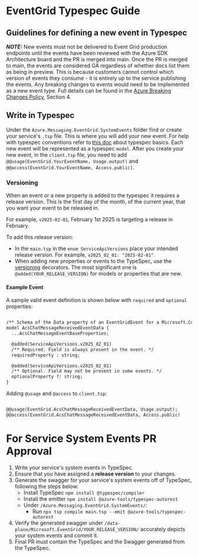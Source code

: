 # EventGrid Typespec Guide

## Guidelines for defining a new event in Typespec

 **_NOTE:_** New events must not be delivered to Event Grid production endpoints until the events have been reviewed with the Azure SDK Architecture board and the PR is merged into main. Once the PR is merged to main, the events are considered GA regardless of whether docs list them as being in preview. This is because customers cannot control which version of events they consume - it is entirely up to the service publishing the events. Any breaking changes to events would need to be implemented as a new event type. Full details can be found in the [Azure Breaking Changes Policy](http://aka.ms/AzBreakingChangesPolicy/), Section 4.

## Write in Typespec

Under the `Azure.Messaging.EventGrid.SystemEvents` folder find or create your service's `.tsp` file. This is where you will add your new event. For help with typespec conventions refer to [this doc](https://microsoft.github.io/typespec/) about typespec basics. Each new event will be represented as a typespec `model`. After you create your new event, in the `client.tsp` file, you need to add `@@usage(EventGrid.YourEventName, Usage.output)` and `@@access(EventGrid.YourEventName, Access.public)`.

### Versioning

When an event or a new property is added to the typespec it requires a release version. This is the first day of the month, of the current year, that you want your event to be released in. 

For example, `v2025-02-01`, February 1st 2025 is targeting a release in February. 

To add this release version:
- In the `main.tsp` in the `enum ServiceApiVersions` place your intended release version. For example, `v2025_02_01: "2025-02-01"`.
- When adding new properties or events to the TypeSpec, use the [versioning](https://github.com/microsoft/typespec/blob/main/packages/versioning/README.md) decorators. The most significant one is `@added(YOUR_RELEASE_VERSION)` for models or properties that are new.

#### Example Event


A sample valid event definition is shown below with `required` and `optional` properties:
~~~ markdown

/** Schema of the Data property of an EventGridEvent for a Microsoft.Communication.ChatMessageReceived event. */
model AcsChatMessageReceivedEventData {
  ...AcsChatMessageEventBaseProperties;

  @added(ServiceApiVersions.v2025_02_01)
  /** Required. Field is always present in the event. */
  requiredProperty : string;    

  @added(ServiceApiVersions.v2025_02_01)
  /** Optional. Field may not be present in some events. */
  optionalProperty ?: string;
}
~~~

Adding `@usage` and `@access` to `client.tsp`:
~~~ markdown

@@usage(EventGrid.AcsChatMessageReceivedEventData, Usage.output);
@@access(EventGrid.AcsChatMessageReceivedEventData, Access.public)
~~~



# For Service System Events PR Approval

1) Write your service's system events in TypeSpec.
1) Ensure that you have assigned a **release version** to your changes.
1) Generate the swagger for your service's system events off of TypeSpec, following the steps below:
    - Install TypeSpec `npm install @typespec/compiler`
    - Install the emitter `npm install @azure-tools/typespec-autorest`
    - Under `/Azure.Messaging.EventGrid.SystemEvents/`:
        - Run `npx tsp compile main.tsp --emit @azure-tools/typespec-autorest`
1) Verify the generated swagger under `/data-plane/Microsoft.EventGrid/YOUR_RELEASE_VERSION/` accurately depicts your system events and commit it.
1) Final PR must contain the TypeSpec and the Swagger generated from the TypeSpec.